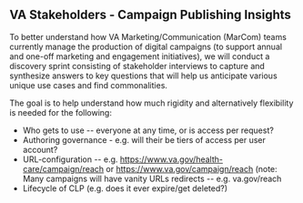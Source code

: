 ## VA Stakeholders - Campaign Publishing Insights

To better understand how VA Marketing/Communication (MarCom) teams currently manage the production of digital campaigns (to support annual and one-off marketing and engagement initiatives), we will conduct a discovery sprint consisting of stakeholder interviews to capture and synthesize answers to key questions that will help us anticipate various unique use cases and find commonalities.

The goal is to help understand how much rigidity and alternatively flexibility is needed for the following:

- Who gets to use -- everyone at any time, or is access per request?
- Authoring governance - e.g. will their be tiers of access per user account?
- URL-configuration -- e.g. https://www.va.gov/health-care/campaign/reach or https://www.va.gov/campaign/reach (note: Many campaigns will have vanity URLs redirects -- e.g. va.gov/reach 
- Lifecycle of CLP (e.g. does it ever expire/get deleted?)










